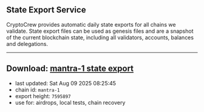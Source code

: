 ## State Export Service
CryptoCrew provides automatic daily state exports for all chains we validate. State export files can be used as genesis files and are a snapshot of the current blockchain state, including all validators, accounts, balances and delegations.

---
**Download: [mantra-1 state export](https://dl-eu2.ccvalidators.com/SERVICE/mantrachain/mantra-1_export_7595897.json)**
---

- last updated: Sat Aug 09 2025 08:25:45
- chain id: `mantra-1`
- export height: `7595897`
- use for: airdrops, local tests, chain recovery
